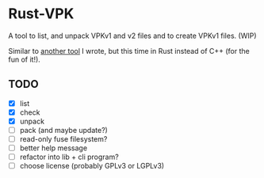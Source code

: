 Rust-VPK
========

A tool to list, and unpack VPKv1 and v2 files and to create VPKv1 files. (WIP)

Similar to [another tool](https://github.com/panzi/unvpk) I wrote, but this time
in Rust instead of C++ (for the fun of it!).

TODO
----

* [x] list
* [x] check
* [x] unpack
* [ ] pack (and maybe update?)
* [ ] read-only fuse filesystem?
* [ ] better help message
* [ ] refactor into lib + cli program?
* [ ] choose license (probably GPLv3 or LGPLv3)
